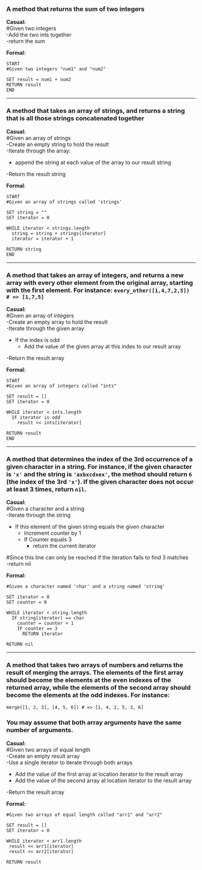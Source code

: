 ### A method that returns the sum of two integers 

**Casual:**  
  #Given two integers  
  -Add the two ints together  
  -return the sum  

****Formal**:**
```
START  
#Given two integers "num1" and "num2"

SET result = num1 + num2
RETURN result
END
```
---
### A method that takes an array of strings, and returns a string that is all those strings concatenated together 

**Casual:**  
#Given an array of strings  
-Create an empty string to hold the result  
-Iterate through the array:  
* append the string at each value of the array to our result string

-Return the result string

**Formal**:
```
START
#Given an array of strings called 'strings'

SET string = ""
SET iterator = 0

WHILE iterator < strings.length
  string = string + strings[iterator]
  iterator = iterator + 1

RETURN string
END
```
---
### A method that takes an array of integers, and returns a new array with every other element from the original array, starting with the first element. For instance: `every_other([1,4,7,2,5]) # => [1,7,5]`

**Casual:**  
#Given an array of integers  
-Create an empty array to hold the result  
-Iterate through the given array
* If the index is odd
  * Add the value of the given array at this index to our result array

-Return the result array

**Formal:**  
```
START
#Given an array of integers called "ints"

SET result = []
SET iterator = 0

WHILE iterator < ints.length
  IF iterator is odd
    result << ints[iterator]

RETURN result
END
```
---
### A method that determines the index of the 3rd occurrence of a given character in a string. For instance, if the given character is `'x'` and the string is `'axbxcdxex'`, the method should return `6` (the index of the 3rd `'x'`). If the given character does not occur at least 3 times, return `nil`. 

**Casual:**  
#Given a character and a string  
-Iterate through the string  
* If this element of the given string equals the given character
  * Increment counter by 1
  * If Counter equals 3  
    * return the current iterator  

#Since this line can only be reached if the iteration fails to find 3 matches  
-return nil

**Formal:**
```
#Given a character named 'char' and a string named 'string'

SET iterator = 0
SET counter = 0

WHILE iterator < string.length
  IF string[iterator] == char
    counter = counter + 1
    IF counter == 3
      RETURN iterator

RETURN nil
```
---
### A method that takes two arrays of numbers and returns the result of merging the arrays. The elements of the first array should become the elements at the even indexes of the returned array, while the elements of the second array should become the elements at the odd indexes. For instance:
 ```
 merge([1, 2, 3], [4, 5, 6]) # => [1, 4, 2, 5, 3, 6]
 ```
 ### You may assume that both array arguments have the same number of arguments.

 **Casual:**  
 #Given two arrays of equal length  
 -Create an empty result array  
 -Use a single iterator to iterate through both arrays
 * Add the value of the first array at location iterator to the result array
 * Add the value of the second array at location iterator to the result array

 -Return the result array

 **Formal:**  
 ```
 #Given two arrays of equal length called "arr1" and "arr2"

 SET result = []
 SET iterator = 0
 
 WHILE iterator < arr1.length
  result << arr1[iterator]
  result << arr2[iterator]

RETURN result
```